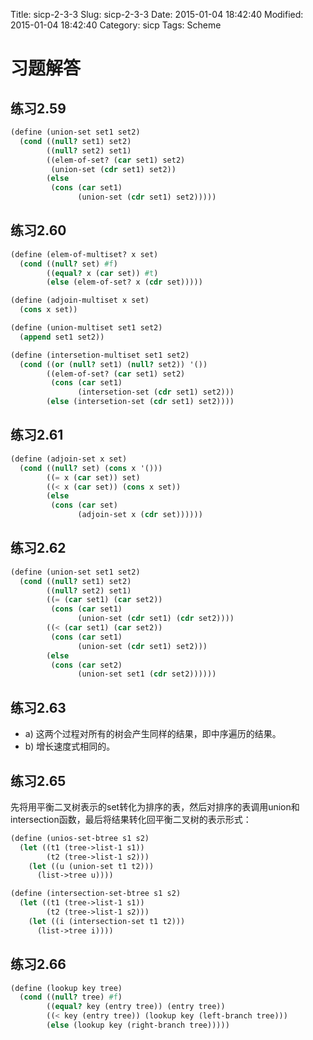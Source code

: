 Title: sicp-2-3-3
Slug: sicp-2-3-3
Date: 2015-01-04 18:42:40
Modified: 2015-01-04 18:42:40
Category: sicp
Tags: Scheme

# 习题解答

## 练习2.59
``` Scheme
(define (union-set set1 set2)
  (cond ((null? set1) set2)
        ((null? set2) set1)
        ((elem-of-set? (car set1) set2)
         (union-set (cdr set1) set2))
        (else
         (cons (car set1)
               (union-set (cdr set1) set2)))))
```

## 练习2.60
``` Scheme
(define (elem-of-multiset? x set)
  (cond ((null? set) #f)
        ((equal? x (car set)) #t)
        (else (elem-of-set? x (cdr set)))))

(define (adjoin-multiset x set)
  (cons x set))

(define (union-multiset set1 set2)
  (append set1 set2))

(define (intersetion-multiset set1 set2)
  (cond ((or (null? set1) (null? set2)) '())
        ((elem-of-set? (car set1) set2)
         (cons (car set1)
               (intersetion-set (cdr set1) set2)))
        (else (intersetion-set (cdr set1) set2))))
```

## 练习2.61
``` Scheme
(define (adjoin-set x set)
  (cond ((null? set) (cons x '()))
        ((= x (car set)) set)
        ((< x (car set)) (cons x set))
        (else
         (cons (car set)
               (adjoin-set x (cdr set))))))
```

## 练习2.62
``` Scheme
(define (union-set set1 set2)
  (cond ((null? set1) set2)
        ((null? set2) set1)
        ((= (car set1) (car set2))
         (cons (car set1)
               (union-set (cdr set1) (cdr set2))))
        ((< (car set1) (car set2))
         (cons (car set1)
               (union-set (cdr set1) set2)))
        (else
         (cons (car set2)
               (union-set set1 (cdr set2))))))
```

## 练习2.63

* a) 这两个过程对所有的树会产生同样的结果，即中序遍历的结果。
* b) 增长速度式相同的。

## 练习2.65

先将用平衡二叉树表示的set转化为排序的表，然后对排序的表调用union和intersection函数，最后将结果转化回平衡二叉树的表示形式：
``` Scheme
(define (unios-set-btree s1 s2)
  (let ((t1 (tree->list-1 s1))
        (t2 (tree->list-1 s2)))
    (let ((u (union-set t1 t2)))
      (list->tree u))))

(define (intersection-set-btree s1 s2)
  (let ((t1 (tree->list-1 s1))
        (t2 (tree->list-1 s2)))
    (let ((i (intersection-set t1 t2)))
      (list->tree i))))
```

## 练习2.66
``` Scheme
(define (lookup key tree)
  (cond ((null? tree) #f)
        ((equal? key (entry tree)) (entry tree))
        ((< key (entry tree)) (lookup key (left-branch tree)))
        (else (lookup key (right-branch tree)))))
```